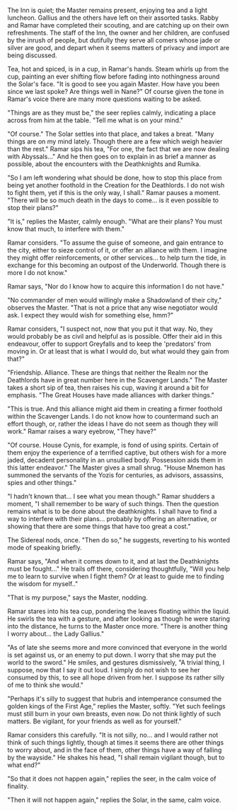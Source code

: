 The Inn is quiet; the Master remains present, enjoying tea and a light luncheon. Gallius and the others have left on their assorted tasks. Rabby and Ramar have completed their scouting, and are catching up on their own refreshments. The staff of the Inn, the owner and her children, are confused by the inrush of people, but dutifully they serve all comers whose jade or silver are good, and depart when it seems matters of privacy and import are being discussed.

Tea, hot and spiced, is in a cup, in Ramar's hands. Steam whirls up from the cup, painting an ever shifting flow before fading into nothingness around the Solar's face. "It is good to see you again Master. How have you been since we last spoke? Are things well in Nane?" Of course given the tone in Ramar's voice there are many more questions waiting to be asked.

"Things are as they must be," the seer replies calmly, indicating a place across from him at the table. "Tell me what is on your mind."

"Of course." The Solar settles into that place, and takes a breat. "Many things are on my mind lately. Though there are a few which weigh heavier than the rest." Ramar sips his tea, "For one, the fact that we are now dealing with Abyssals..." And he then goes on to explain in as brief a manner as possible, about the encounters with the Deathknights and Rumika.

"So I am left wondering what should be done, how to stop this place from being yet another foothold in the Creation for the Deathlords. I do not wish to fight them, yet if this is the only way, I shall." Ramar pauses a moment. "There will be so much death in the days to come... is it even possible to stop their plans?"

"It is," replies the Master, calmly enough. "What are their plans? You must know that much, to interfere with them."

Ramar considers. "To assume the guise of someone, and gain entrance to the city, either to sieze control of it, or offer an alliance with them. I imagine they might offer reinforcements, or other services... to help turn the tide, in exchange for this becoming an outpost of the Underworld. Though there is more I do not know."

Ramar says, "Nor do I know how to acquire this information I do not have."

"No commander of men would willingly make a Shadowland of their city," observes the Master. "That is not a price that any wise negotiator would ask. I expect they would wish for something else, hmm?"

Ramar considers, "I suspect not, now that you put it that way. No, they would probably be as civil and helpful as is possible. Offer their aid in this endeavour, offer to support Greyfalls and to keep the 'predators' from moving in. Or at least that is what I would do, but what would they gain from that?"

"Friendship. Alliance. These are things that neither the Realm nor the Deathlords have in great number here in the Scavenger Lands." The Master takes a short sip of tea, then raises his cup, waving it around a bit for emphasis. "The Great Houses have made alliances with darker things."

"This is true. And this alliance might aid them in creating a firmer foothold within the Scavenger Lands. I do not know how to countermand such an effort though, or, rather the ideas I have do not seem as though they will work." Ramar raises a wary eyebrow, "They have?"

"Of course. House Cynis, for example, is fond of using spirits. Certain of them enjoy the experience of a terrified captive, but others wish for a more jaded, decadent personality in an unsullied body. Possession aids them in this latter endeavor." The Master gives a small shrug. "House Mnemon has summoned the servants of the Yozis for centuries, as advisors, assassins, spies and other things."

"I hadn't known that... I see what you mean though." Ramar shudders a moment, "I shall remember to be wary of such things. Then the question remains what is to be done about the deathknights. I shall have to find a way to interfere with their plans... probably by offering an alternative, or showing that there are some things that have too great a cost."

The Sidereal nods, once. "Then do so," he suggests, reverting to his wonted mode of speaking briefly.

Ramar says, "And when it comes down to it, and at last the Deathknights must be fought..." He trails off there, considering thoughtfully, "Will you help me to learn to survive when I fight them? Or at least to guide me to finding the wisdom for myself.."

"That is my purpose," says the Master, nodding.

Ramar stares into his tea cup, pondering the leaves floating within the liquid. He swirls the tea with a gesture, and after looking as though he were staring into the distance, he turns to the Master once more. "There is another thing I worry about... the Lady Gallius."

"As of late she seems more and more convinced that everyone in the world is set against us, or an enemy to put down. I worry that she may put the world to the sword." He smiles, and gestures dismissively, "A trivial thing, I suppose, now that I say it out loud. I simply do not wish to see her consumed by this, to see all hope driven from her. I suppose its rather silly of me to think she would."

"Perhaps it's silly to suggest that hubris and intemperance consumed the golden kings of the First Age," replies the Master, softly. "Yet such feelings must still burn in your own breasts, even now. Do not think lightly of such matters. Be vigilant, for your friends as well as for yourself."

Ramar considers this carefully. "It is not silly, no... and I would rather not think of such things lightly, though at times it seems there are other things to worry about, and in the face of them, other things have a way of falling by the wayside." He shakes his head, "I shall remain vigilant though, but to what end?"

"So that it does not happen again," replies the seer, in the calm voice of finality.

"Then it will not happen again," replies the Solar, in the same, calm voice.